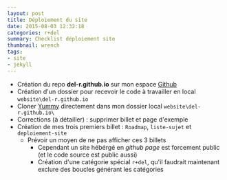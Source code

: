 ```yaml
---
layout: post
title: Déploiement du site
date: 2015-08-03 12:32:18
categories: r+del
summary: Checklist déploiement site
thumbnail: wrench
tags: 
- site
- jekyll
---
```


 * Création du repo **del-r.github.io** sur mon espace [Github](http://github.com/del-r/del-r.github.io)
 * Création d'un dossier pour recevoir le code à travailler en local ``website\del-r.github.io`` 
 * Cloner [Yummy](https://github.com/DONGChuan/Yummy-Jekyll/) directement dans mon dossier local ``website\del-r.github.io\``
 * Corrections (à détailler) : supprimer billet et page d'exemple
 * Création de mes trois premiers billet : ``Roadmap``, ``liste-sujet`` et ``deploiement-site``
     - Prévoir un moyen de ne pas afficher ces 3 billets
         + Cependant un site hébérgé en *github page* est forcement public (et le code source est public aussi) 
         + Création d'une catégorie spécial ``r+del``, qu'il faudrait maintenant exclure des boucles générant les catégories